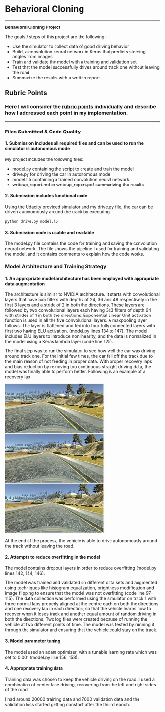 # **Behavioral Cloning** 

---

**Behavioral Cloning Project**

The goals / steps of this project are the following:
* Use the simulator to collect data of good driving behavior
* Build, a convolution neural network in Keras that predicts steering angles from images
* Train and validate the model with a training and validation set
* Test that the model successfully drives around track one without leaving the road
* Summarize the results with a written report


[//]: # (Image References)

[image1]: ./examples/placeholder.png "Model Visualization"
[image2]: ./examples/placeholder.png "Grayscaling"
[image3]: ./examples/placeholder_small.png "Recovery Image"
[image4]: ./examples/placeholder_small.png "Recovery Image"
[image5]: ./examples/placeholder_small.png "Recovery Image"
[image6]: ./examples/placeholder_small.png "Normal Image"
[image7]: ./examples/placeholder_small.png "Flipped Image"

## Rubric Points
### Here I will consider the [rubric points](https://review.udacity.com/#!/rubrics/432/view) individually and describe how I addressed each point in my implementation.  

---
### Files Submitted & Code Quality

#### 1. Submission includes all required files and can be used to run the simulator in autonomous mode

My project includes the following files:
* model.py containing the script to create and train the model
* drive.py for driving the car in autonomous mode
* model.h5 containing a trained convolution neural network 
* writeup_report.md or writeup_report.pdf summarizing the results

#### 2. Submission includes functional code
Using the Udacity provided simulator and my drive.py file, the car can be driven autonomously around the track by executing 
```sh
python drive.py model.h5
```

#### 3. Submission code is usable and readable

The model.py file contains the code for training and saving the convolution neural network. The file shows the pipeline I used for training and validating the model, and it contains comments to explain how the code works.

### Model Architecture and Training Strategy

#### 1. An appropriate model architecture has been employed with appropriate data augmentation
The architecture is similar to NVIDIA architecture. It starts with convolutional layers that have 5x5 filters with depths of 24, 36 and 48 respectively in the first 3 layers and a stride of 2 in both the directions. These layers are followed by two convolutional layers each having 3x3 filters of depth 64 with strides of 1 in both the directions. Exponential Linear Unit activation function is used in all the five convolutional layers. A maxpooling layer follows. The layer is flattened and fed into four fully connected layers with first two having ELU activation. (model.py lines 134 to 147). The model includes ELU layers to introduce nonlinearity, and the data is normalized in the model using a Keras lambda layer (code line 125). 

The final step was to run the simulator to see how well the car was driving around track one. For the initial few times, the car fell off the track due to the main reason of not feeding in proper data. With proper recovery laps and bias reduction by removing too continuous straight driving data, the model was finally able to perform better. Following is an example of a recovery lap

![image1](images/recovery_1.jpg)
![image2](images/recovery_2.jpg)
![image3](images/recovery_3.jpg)

At the end of the process, the vehicle is able to drive autonomously around the track without leaving the road.

#### 2. Attempts to reduce overfitting in the model

The model contains dropout layers in order to reduce overfitting (model.py lines 142, 144, 146). 

The model was trained and validated on different data sets and augmented using techniques like histogram equalization, brightness modification and image flipping to ensure that the model was not overfitting (code line 97-115). The data collection was performed using the simulator on track 1 with three normal laps properly aligned at the centre each on both the directions and one recovery lap in each direction, so that the vehicle learns how to recover when it loses track and another equal amount of random driving in both the directions. Two log files were created because of running the vehicle at two different points of time. The model was tested by running it through the simulator and ensuring that the vehicle could stay on the track.

#### 3. Model parameter tuning

The model used an adam optimizer, with a tunable learning rate which was set to 0.001 (model.py line 156, 158).

#### 4. Appropriate training data

Training data was chosen to keep the vehicle driving on the road. I used a combination of center lane driving, recovering from the left and right sides of the road

I had around 20000 training data and 7000 validation data and the validation loss started getting constant after the thiurd epoch.
